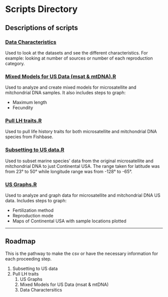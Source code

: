 # Scripts Directory

## Descriptions of scripts

### [Data Characteristics](https://github.com/pinskylab/marial_diversity/blob/master/Scripts/Data%20charactersitics.R)
Used to look at the datasets and see the different characteristics. For example: looking at number of sources or number of each reproduction category.

### [Mixed Models for US Data (msat & mtDNA).R](https://github.com/pinskylab/marial_diversity/blob/master/Scripts/Mixed%20Models%20for%20US%20Data%20(msat%20%26%20mtDNA).R)
Used to analyze and create mixed models for microsatellite and mitchondrial DNA samples. It also includes steps to graph:
* Maximum length
* Fecundity

### [Pull LH traits.R](https://github.com/pinskylab/marial_diversity/blob/master/Scripts/Pull%20LH%20traits.R)
Used to pull life history traits for both microsatellite and mitchondrial DNA species from Fishbase.

### [Subsetting to US data.R](https://github.com/pinskylab/marial_diversity/blob/master/Scripts/Subsetting%20to%20US%20data.R)
Used to subset marine species' data from the original microsatellite and mitchondrial DNA to just Continental USA. The range taken for latitude was from 23° to 50° while longitude range was from -128° to -65°.

### [US Graphs.R](https://github.com/pinskylab/marial_diversity/blob/master/Scripts/Subsetting%20to%20US%20data.R)
Used to analyze and graph data for microsatellite and mitchondrial DNA US data. Includes steps to graph:
* Fertilization method
* Reproduction mode
* Maps of Continental USA with sample locations plotted  

---
## Roadmap

This is the pathway to make the csv or have the necessary information  for each proceeding step.

1. Subsetting to US data
2. Pull LH traits
   1) US Graphs
   2) Mixed Models for US Data (msat & mtDNA)
   3) Data Charactersitics
